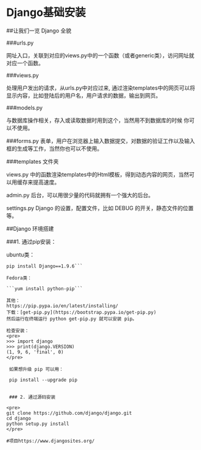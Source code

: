 # Django基础安装
##让我们一览 Django 全貌

###urls.py

网址入口，关联到对应的views.py中的一个函数（或者generic类），访问网址就对应一个函数。

###views.py

处理用户发出的请求，从urls.py中对应过来, 通过渲染templates中的网页可以将显示内容，比如登陆后的用户名，用户请求的数据，输出到网页。

###models.py

与数据库操作相关，存入或读取数据时用到这个，当然用不到数据库的时候 你可以不使用。

###forms.py
表单，用户在浏览器上输入数据提交，对数据的验证工作以及输入框的生成等工作，当然你也可以不使用。

###templates 文件夹

views.py 中的函数渲染templates中的Html模板，得到动态内容的网页，当然可以用缓存来提高速度。

admin.py
后台，可以用很少量的代码就拥有一个强大的后台。

settings.py
Django 的设置，配置文件，比如 DEBUG 的开关，静态文件的位置等。

##Django 环境搭建

###1. 通过pip安装：

ubuntu类：

```apt-get install  python-pip 
pip install Django==1.9.6```

Fedora类：

```yum install python-pip```

其他：
https://pip.pypa.io/en/latest/installing/
下载：[get-pip.py](https://bootstrap.pypa.io/get-pip.py)
然后运行在终端运行 python get-pip.py 就可以安装 pip。

检查安装：
<pre>
>>> import django
>>> print(django.VERSION)
(1, 9, 6, 'final', 0)
</pre>

 如果想升级 pip 可以用：
 
 pip install --upgrade pip
 
 
 ### 2. 通过源码安装
 
<pre>
git clone https://github.com/django/django.git
cd django
python setup.py install
</pre>

#项目https://www.djangosites.org/

